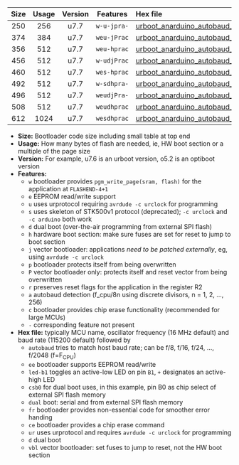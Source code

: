 |Size|Usage|Version|Features|Hex file|
|:-:|:-:|:-:|:-:|:--|
|250|256|u7.7|`w-u-jpra-`|[urboot_anarduino_autobaud_led+b1_ur_vbl.hex](https://raw.githubusercontent.com/stefanrueger/urboot.hex/main/boards/anarduino/autobaud/urboot_anarduino_autobaud_led+b1_ur_vbl.hex)|
|374|384|u7.7|`weu-jPrac`|[urboot_anarduino_autobaud_ee_led+b1_fr_ce_ur_vbl.hex](https://raw.githubusercontent.com/stefanrueger/urboot.hex/main/boards/anarduino/autobaud/urboot_anarduino_autobaud_ee_led+b1_fr_ce_ur_vbl.hex)|
|356|512|u7.7|`weu-hprac`|[urboot_anarduino_autobaud_ee_led+b1_fr_ce_ur.hex](https://raw.githubusercontent.com/stefanrueger/urboot.hex/main/boards/anarduino/autobaud/urboot_anarduino_autobaud_ee_led+b1_fr_ce_ur.hex)|
|456|512|u7.7|`w-udjPrac`|[urboot_anarduino_autobaud_led+b1_csd5_dual_fr_ce_ur_vbl.hex](https://raw.githubusercontent.com/stefanrueger/urboot.hex/main/boards/anarduino/autobaud/urboot_anarduino_autobaud_led+b1_csd5_dual_fr_ce_ur_vbl.hex)|
|460|512|u7.7|`wes-hprac`|[urboot_anarduino_autobaud_ee_led+b1_fr_ce.hex](https://raw.githubusercontent.com/stefanrueger/urboot.hex/main/boards/anarduino/autobaud/urboot_anarduino_autobaud_ee_led+b1_fr_ce.hex)|
|492|512|u7.7|`w-sdhpra-`|[urboot_anarduino_autobaud_led+b1_csd5_dual.hex](https://raw.githubusercontent.com/stefanrueger/urboot.hex/main/boards/anarduino/autobaud/urboot_anarduino_autobaud_led+b1_csd5_dual.hex)|
|496|512|u7.7|`weudjPra-`|[urboot_anarduino_autobaud_ee_led+b1_csd5_dual_fr_ur_vbl.hex](https://raw.githubusercontent.com/stefanrueger/urboot.hex/main/boards/anarduino/autobaud/urboot_anarduino_autobaud_ee_led+b1_csd5_dual_fr_ur_vbl.hex)|
|508|512|u7.7|`weudhprac`|[urboot_anarduino_autobaud_ee_led+b1_csd5_dual_fr_ce_ur.hex](https://raw.githubusercontent.com/stefanrueger/urboot.hex/main/boards/anarduino/autobaud/urboot_anarduino_autobaud_ee_led+b1_csd5_dual_fr_ce_ur.hex)|
|612|1024|u7.7|`wesdhprac`|[urboot_anarduino_autobaud_ee_led+b1_csd5_dual_fr_ce.hex](https://raw.githubusercontent.com/stefanrueger/urboot.hex/main/boards/anarduino/autobaud/urboot_anarduino_autobaud_ee_led+b1_csd5_dual_fr_ce.hex)|

- **Size:** Bootloader code size including small table at top end
- **Usage:** How many bytes of flash are needed, ie, HW boot section or a multiple of the page size
- **Version:** For example, u7.6 is an urboot version, o5.2 is an optiboot version
- **Features:**
  + `w` bootloader provides `pgm_write_page(sram, flash)` for the application at `FLASHEND-4+1`
  + `e` EEPROM read/write support
  + `u` uses urprotocol requiring `avrdude -c urclock` for programming
  + `s` uses skeleton of STK500v1 protocol (deprecated); `-c urclock` and `-c arduino` both work
  + `d` dual boot (over-the-air programming from external SPI flash)
  + `h` hardware boot section: make sure fuses are set for reset to jump to boot section
  + `j` vector bootloader: applications *need to be patched externally*, eg, using `avrdude -c urclock`
  + `p` bootloader protects itself from being overwritten
  + `P` vector bootloader only: protects itself and reset vector from being overwritten
  + `r` preserves reset flags for the application in the register R2
  + `a` autobaud detection (f_cpu/8n using discrete divisors, n = 1, 2, ..., 256)
  + `c` bootloader provides chip erase functionality (recommended for large MCUs)
  + `-` corresponding feature not present
- **Hex file:** typically MCU name, oscillator frequency (16 MHz default) and baud rate (115200 default) followed by
  + `autobaud` tries to match host baud rate; can be f/8, f/16, f/24, ..., f/2048 (f=F<sub>CPU</sub>)
  + `ee` bootloader supports EEPROM read/write
  + `led-b1` toggles an active-low LED on pin `B1`, `+` designates an active-high LED
  + `csb0` for dual boot uses, in this example, pin B0 as chip select of external SPI flash memory
  + `dual` boot: serial and from external SPI flash memory
  + `fr` bootloader provides non-essential code for smoother error handing
  + `ce` bootloader provides a chip erase command
  + `ur` uses urprotocol and requires `avrdude -c urclock` for programming
  + `d` dual boot
  + `vbl` vector bootloader: set fuses to jump to reset, not the HW boot section
